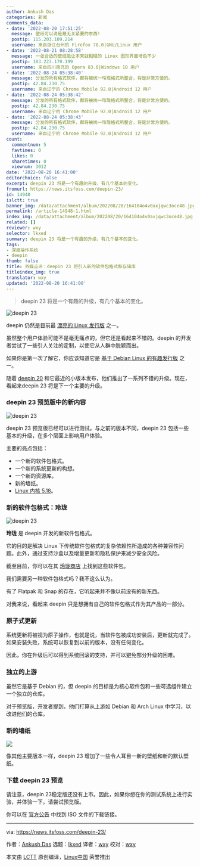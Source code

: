 ```yaml
---
author: Ankush Das
categories: 新闻
comments_data:
- date: '2022-08-20 17:51:25'
  message: 壁纸可以说是最无关紧要的东西!
  postip: 115.203.109.214
  username: 来自浙江台州的 Firefox 78.0|GNU/Linux 用户
- date: '2022-08-21 08:28:58'
  message: 一张合适的壁纸能让本来就粗糙的 Linux 图形界面增色不少
  postip: 183.223.170.199
  username: 来自四川南充的 Opera 83.0|Windows 10 用户
- date: '2022-08-24 05:38:40'
  message: 分发的所有格式软件，都将被统一玲珑格式所整合，将是非常方便的。
  postip: 42.84.230.75
  username: 来自辽宁的 Chrome Mobile 92.0|Android 12 用户
- date: '2022-08-24 05:38:42'
  message: 分发的所有格式软件，都将被统一玲珑格式所整合，将是非常方便的。
  postip: 42.84.230.75
  username: 来自辽宁的 Chrome Mobile 92.0|Android 12 用户
- date: '2022-08-24 05:38:43'
  message: 分发的所有格式软件，都将被统一玲珑格式所整合，将是非常方便的。
  postip: 42.84.230.75
  username: 来自辽宁的 Chrome Mobile 92.0|Android 12 用户
count:
  commentnum: 5
  favtimes: 0
  likes: 0
  sharetimes: 0
  viewnum: 3012
date: '2022-08-20 16:41:00'
editorchoice: false
excerpt: deepin 23 将是一个有趣的升级，有几个基本的变化。
fromurl: https://news.itsfoss.com/deepin-23/
id: 14948
islctt: true
banner_img: /data/attachment/album/202208/20/164104o4v0axjqwc3oce48.jpg
permalink: /article-14948-1.html
index_img: /data/attachment/album/202208/20/164104o4v0axjqwc3oce48.jpg.thumb.jpg
related: []
reviewer: wxy
selector: lkxed
summary: deepin 23 将是一个有趣的升级，有几个基本的变化。
tags:
- 深度操作系统
- deepin
thumb: false
title: 外媒点评：deepin 23 将引入新的软件包格式和存储库
titleindex_img: true
translator: wxy
updated: '2022-08-20 16:41:00'
---
```



> 
> deepin 23 将是一个有趣的升级，有几个基本的变化。
> 
> 
> 


![deepin 23](/data/attachment/album/202208/20/164104o4v0axjqwc3oce48.jpg)


deepin 仍然是目前最 [漂亮的 Linux 发行版](https://itsfoss.com/beautiful-linux-distributions/) 之一。


虽然整个用户体验可能不是毫无痛点的，但它还是看起来不错的。deepin 的开发者尝试了一些引人关注的定制，以使它从人群中脱颖而出。


如果你是第一次了解它，你应该知道它是 [基于 Debian Linux 的有趣发行版](https://itsfoss.com/debian-based-distros/) 之一。


随着 [deepin 20](https://itsfoss.com/deepin-20-review/) 和它最近的小版本发布，他们推出了一系列不错的升级。现在，看起来deepin 23 将是下一个主要的升级。


### deepin 23 预览版中的新内容


![deepin 23](/data/attachment/album/202208/20/164104l72bwob42677yya2.jpg)


deepin 23 预览版已经可以进行测试。与之前的版本不同，deepin 23 包括一些基本的升级，在多个层面上影响用户体验。


主要的亮点包括：


* 一个新的软件包格式。
* 一个新的系统更新的构想。
* 一个新的资源库。
* 新的墙纸。
* [Linux 内核 5.18](https://news.itsfoss.com/linux-kernel-5-18-release/)。


### 新的软件包格式：玲珑


![deepin 23](/data/attachment/album/202208/20/164105rgivig6m5l1uh0fz.png)


**玲珑** 是 deepin 开发的新软件包格式。


它的目的是解决 Linux 下传统软件包格式的复杂依赖性所造成的各种兼容性问题。此外，通过支持沙盒以及增量更新和隐私保护来减少安全风险。


截至目前，你可以在其 [玲珑商店](https://store.linglong.dev/) 上找到这些软件包。


我们需要另一种软件包格式吗？我不这么认为。


有了 Flatpak 和 Snap 的存在，它听起来并不像以前没有的新东西。


对我来说，看起来 deepin 只是想拥有自己的软件包格式作为其产品的一部分。


### 原子式更新


系统更新将被视为原子操作，也就是说，当软件包被成功安装后，更新就完成了。如果安装失败，系统可以恢复到以前的版本，没有任何变化。


因此，你在升级后可以得到系统回滚的支持，并可以避免部分升级的困难。


### 独立的上游


虽然它是基于 Debian 的，但 deepin 的目标是为核心软件包和一些可选组件建立一个独立的仓库。


对于预览版，开发者提到，他们打算从上游如 Debian 和 Arch Linux 中学习，以改进他们的仓库。


### 新的墙纸


![](/data/attachment/album/202208/20/164344drk5m4pjrj6j4mo6.jpg)


像其他主要版本一样，deepin 23 增加了一些令人耳目一新的壁纸和新的默认壁纸。


### 下载 deepin 23 预览


请注意，deepin 23稳定版还没有上市。因此，如果你想在你的测试系统上进行实验，并体验一下，请尝试预览版。


你可以在 [官方公告](https://www.deepin.org/en/linux-system-distribution-deepin-23-preview-released/) 中找到 ISO 文件的下载链接。




---


via: <https://news.itsfoss.com/deepin-23/>


作者：[Ankush Das](https://news.itsfoss.com/author/ankush/) 选题：[lkxed](https://github.com/lkxed) 译者：[wxy](https://github.com/wxy) 校对：[wxy](https://github.com/wxy)


本文由 [LCTT](https://github.com/LCTT/TranslateProject) 原创编译，[Linux中国](https://linux.cn/) 荣誉推出
